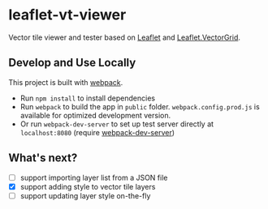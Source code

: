 # leaflet-vt-viewer

Vector tile viewer and tester based on [Leaflet](http://leafletjs.com/) and [Leaflet.VectorGrid](https://github.com/IvanSanchez/Leaflet.VectorGrid).

## Develop and Use Locally

This project is built with [webpack](https://webpack.github.io/).

* Run `npm install` to install dependencies
* Run `webpack` to build the app in `public` folder. `webpack.config.prod.js` is available for optimized development version.
* Or run `webpack-dev-server` to set up test server directly at `localhost:8080` (require [webpack-dev-server](https://webpack.github.io/docs/webpack-dev-server.html))

## What's next?

* [ ] support importing layer list from a JSON file
* [x] support adding style to vector tile layers
* [ ] support updating layer style on-the-fly
